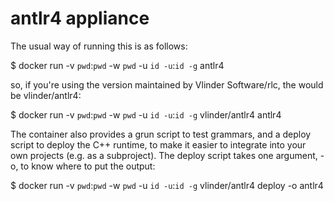 # antlr4 appliance

The usual way of running this is as follows:

 $ docker run -v `pwd`:`pwd` -w `pwd` -u `id -u`:`id -g` <tagged-container-name> antlr4 <antlr options>

so, if you're using the version maintained by Vlinder Software/rlc, the <tagged-container-name> would be vlinder/antlr4:

 $ docker run -v `pwd`:`pwd` -w `pwd` -u `id -u`:`id -g` vlinder/antlr4 antlr4 <antlr options>

The container also provides a grun script to test grammars, and a deploy script to deploy the C++ runtime, to make it easier to integrate into your own projects (e.g. as a subproject). The deploy script takes one argument, -o, to know where to put the output:

 $ docker run -v `pwd`:`pwd` -w `pwd` -u `id -u`:`id -g` vlinder/antlr4 deploy -o antlr4


